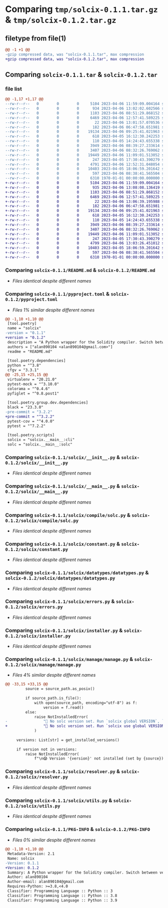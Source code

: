 # Comparing `tmp/solcix-0.1.1.tar.gz` & `tmp/solcix-0.1.2.tar.gz`

## filetype from file(1)

```diff
@@ -1 +1 @@
-gzip compressed data, was "solcix-0.1.1.tar", max compression
+gzip compressed data, was "solcix-0.1.2.tar", max compression
```

## Comparing `solcix-0.1.1.tar` & `solcix-0.1.2.tar`

### file list

```diff
@@ -1,17 +1,17 @@
--rw-r--r--   0        0        0     5104 2023-04-06 11:59:09.004164 solcix-0.1.1/README.md
--rw-r--r--   0        0        0      934 2023-04-06 13:02:02.602566 solcix-0.1.1/pyproject.toml
--rw-r--r--   0        0        0     1103 2023-04-06 08:51:29.868152 solcix-0.1.1/solcix/__init__.py
--rw-r--r--   0        0        0     6469 2023-04-06 12:57:41.589225 solcix-0.1.1/solcix/__main__.py
--rw-r--r--   0        0        0       22 2023-04-06 13:01:57.070536 solcix-0.1.1/solcix/__version__.py
--rw-r--r--   0        0        0      182 2023-04-06 06:47:58.651981 solcix-0.1.1/solcix/compile/__init__.py
--rw-r--r--   0        0        0    19134 2023-04-06 09:25:41.021963 solcix-0.1.1/solcix/compile/solc.py
--rw-r--r--   0        0        0      618 2023-04-05 16:12:30.242253 solcix-0.1.1/solcix/constant.py
--rw-r--r--   0        0        0      110 2023-04-05 14:24:43.655338 solcix-0.1.1/solcix/datatypes/__init__.py
--rw-r--r--   0        0        0     3949 2023-04-06 08:39:27.233614 solcix-0.1.1/solcix/datatypes/datatypes.py
--rw-r--r--   0        0        0     3407 2023-04-06 08:32:26.769062 solcix-0.1.1/solcix/errors.py
--rw-r--r--   0        0        0    19449 2023-04-06 11:09:01.513052 solcix-0.1.1/solcix/installer.py
--rw-r--r--   0        0        0      247 2023-04-05 17:30:43.390279 solcix-0.1.1/solcix/manage/__init__.py
--rw-r--r--   0        0        0     4791 2023-04-06 12:52:31.048054 solcix-0.1.1/solcix/manage/manage.py
--rw-r--r--   0        0        0    10403 2023-04-05 18:06:59.201642 solcix-0.1.1/solcix/resolver.py
--rw-r--r--   0        0        0      597 2023-04-06 08:38:41.565504 solcix-0.1.1/solcix/utils.py
--rw-r--r--   0        0        0     6310 1970-01-01 00:00:00.000000 solcix-0.1.1/PKG-INFO
+-rw-r--r--   0        0        0     5104 2023-04-06 11:59:09.004164 solcix-0.1.2/README.md
+-rw-r--r--   0        0        0      935 2023-04-06 13:08:08.136419 solcix-0.1.2/pyproject.toml
+-rw-r--r--   0        0        0     1103 2023-04-06 08:51:29.868152 solcix-0.1.2/solcix/__init__.py
+-rw-r--r--   0        0        0     6469 2023-04-06 12:57:41.589225 solcix-0.1.2/solcix/__main__.py
+-rw-r--r--   0        0        0       22 2023-04-06 13:06:39.195988 solcix-0.1.2/solcix/__version__.py
+-rw-r--r--   0        0        0      182 2023-04-06 06:47:58.651981 solcix-0.1.2/solcix/compile/__init__.py
+-rw-r--r--   0        0        0    19134 2023-04-06 09:25:41.021963 solcix-0.1.2/solcix/compile/solc.py
+-rw-r--r--   0        0        0      618 2023-04-05 16:12:30.242253 solcix-0.1.2/solcix/constant.py
+-rw-r--r--   0        0        0      110 2023-04-05 14:24:43.655338 solcix-0.1.2/solcix/datatypes/__init__.py
+-rw-r--r--   0        0        0     3949 2023-04-06 08:39:27.233614 solcix-0.1.2/solcix/datatypes/datatypes.py
+-rw-r--r--   0        0        0     3407 2023-04-06 08:32:26.769062 solcix-0.1.2/solcix/errors.py
+-rw-r--r--   0        0        0    19449 2023-04-06 11:09:01.513052 solcix-0.1.2/solcix/installer.py
+-rw-r--r--   0        0        0      247 2023-04-05 17:30:43.390279 solcix-0.1.2/solcix/manage/__init__.py
+-rw-r--r--   0        0        0     4799 2023-04-06 13:03:26.451012 solcix-0.1.2/solcix/manage/manage.py
+-rw-r--r--   0        0        0    10403 2023-04-05 18:06:59.201642 solcix-0.1.2/solcix/resolver.py
+-rw-r--r--   0        0        0      597 2023-04-06 08:38:41.565504 solcix-0.1.2/solcix/utils.py
+-rw-r--r--   0        0        0     6310 1970-01-01 00:00:00.000000 solcix-0.1.2/PKG-INFO
```

### Comparing `solcix-0.1.1/README.md` & `solcix-0.1.2/README.md`

 * *Files identical despite different names*

### Comparing `solcix-0.1.1/pyproject.toml` & `solcix-0.1.2/pyproject.toml`

 * *Files 1% similar despite different names*

```diff
@@ -1,10 +1,10 @@
 [tool.poetry]
 name = "solcix"
-version = "0.1.1"
+version = "0.1.2"
 description = "A Python wrapper for the Solidity compiler. Switch between versions, compile, and manage artifacts."
 authors = ["alan890104 <alan890104@gmail.com>"]
 readme = "README.md"
 
 [tool.poetry.dependencies]
 python = "^3.8"
 cfgv = "3.3.1"
@@ -25,15 +25,15 @@
 virtualenv = "20.21.0"
 pytest-mock = "^3.10.0"
 colorama = "^0.4.6"
 pyfiglet = "^0.8.post1"
 
 [tool.poetry.group.dev.dependencies]
 black = "23.3.0"
-pre-commit = "3.2.2"
+pre-commit = "^3.2.2"
 pytest-cov = "^4.0.0"
 pytest = "^7.2.2"
 
 [tool.poetry.scripts]
 solcix = "solcix.__main__:cli"
 solc = "solcix.__main__:solc"
```

### Comparing `solcix-0.1.1/solcix/__init__.py` & `solcix-0.1.2/solcix/__init__.py`

 * *Files identical despite different names*

### Comparing `solcix-0.1.1/solcix/__main__.py` & `solcix-0.1.2/solcix/__main__.py`

 * *Files identical despite different names*

### Comparing `solcix-0.1.1/solcix/compile/solc.py` & `solcix-0.1.2/solcix/compile/solc.py`

 * *Files identical despite different names*

### Comparing `solcix-0.1.1/solcix/constant.py` & `solcix-0.1.2/solcix/constant.py`

 * *Files identical despite different names*

### Comparing `solcix-0.1.1/solcix/datatypes/datatypes.py` & `solcix-0.1.2/solcix/datatypes/datatypes.py`

 * *Files identical despite different names*

### Comparing `solcix-0.1.1/solcix/errors.py` & `solcix-0.1.2/solcix/errors.py`

 * *Files identical despite different names*

### Comparing `solcix-0.1.1/solcix/installer.py` & `solcix-0.1.2/solcix/installer.py`

 * *Files identical despite different names*

### Comparing `solcix-0.1.1/solcix/manage/manage.py` & `solcix-0.1.2/solcix/manage/manage.py`

 * *Files 4% similar despite different names*

```diff
@@ -33,15 +33,15 @@
         source = source_path.as_posix()
 
         if source_path.is_file():
             with open(source_path, encoding="utf-8") as f:
                 version = f.read()
         else:
             raise NotInstalledError(
-                "💫 No solc version set. Run `solcix global VERSION`, `solcix local Version` or set SOLC_VERSION environment variable. 💫"
+                "💫 No solc version set. Run `solcix use global VERSION`, `solcix use local Version` or set SOLC_VERSION environment variable. 💫"
             )
 
     versions: List[str] = get_installed_versions()
 
     if version not in versions:
         raise NotInstalledError(
             f"\n😱 Version '{version}' not installed (set by {source}). 😱"
```

### Comparing `solcix-0.1.1/solcix/resolver.py` & `solcix-0.1.2/solcix/resolver.py`

 * *Files identical despite different names*

### Comparing `solcix-0.1.1/solcix/utils.py` & `solcix-0.1.2/solcix/utils.py`

 * *Files identical despite different names*

### Comparing `solcix-0.1.1/PKG-INFO` & `solcix-0.1.2/PKG-INFO`

 * *Files 0% similar despite different names*

```diff
@@ -1,10 +1,10 @@
 Metadata-Version: 2.1
 Name: solcix
-Version: 0.1.1
+Version: 0.1.2
 Summary: A Python wrapper for the Solidity compiler. Switch between versions, compile, and manage artifacts.
 Author: alan890104
 Author-email: alan890104@gmail.com
 Requires-Python: >=3.8,<4.0
 Classifier: Programming Language :: Python :: 3
 Classifier: Programming Language :: Python :: 3.8
 Classifier: Programming Language :: Python :: 3.9
```

